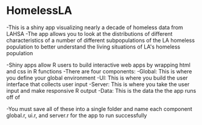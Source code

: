 # HomelessLA
-This is a shiny app visualizing nearly a decade of homeless data from LAHSA
  -The app allows you to look at the distributions of different characteristics of a number of different subpopulations of 
  the LA homeless population to better understand the living situations of LA's homeless population
  
  
-Shiny apps allow R users to build interactive web apps by wrapping html and css in R functions
-There are four components:
  -Global: This is where you define your global environment
  -UI: This is where you build the user interface that collects user input
  -Server: This is where you take the user input and make responsive R output 
  -Data: This is the data the the app runs off of
  
-You must save all of these into a single folder and name each component global.r, ui.r, and server.r for the app to run successfully

